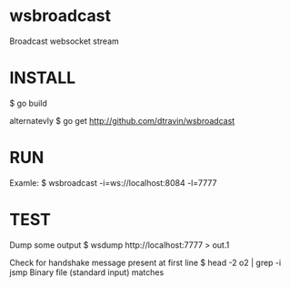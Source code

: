 wsbroadcast
===========

Broadcast websocket stream

INSTALL
========= 
$ go build

alternatevly
$ go get http://github.com/dtravin/wsbroadcast


RUN
=========
Examle: 
$ wsbroadcast -i=ws://localhost:8084 -l=7777

TEST
=========
Dump some output
$ wsdump http://localhost:7777 > out.1

Check for handshake message present at first line
$ head -2 o2 | grep -i jsmp
Binary file (standard input) matches


